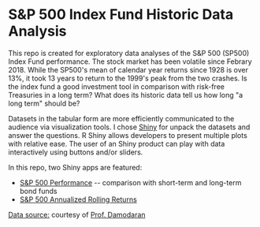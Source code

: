 # S&P 500 Index Fund Historic Data Analysis

This repo is created for exploratory data analyses of the S&P 500 (SP500) Index Fund performance.  The stock market has been volatile since Febrary 2018.  While the SP500's mean of calendar year returns since 1928 is over 13%, it took 13 years to return to the 1999's peak from the two crashes.  Is the index fund a good investment tool in comparison with risk-free Treasuries in a long term?  What does its historic data tell us how long "a long term" should be? 

Datasets in the tabular form are more efficiently communicated to the audience via visualization tools. I chose [Shiny](https://shiny.rstudio.com/) for unpack the datasets and answer the questions.  R Shiny allows developers to present multiple plots with relative ease.  The user of an Shiny product can play with data interactively using buttons and/or sliders.  

In this repo, two Shiny apps are featured:
- [S&P 500 Performance](http://www.suzow.us/SP500_Performance) -- comparison with short-term and long-term bond funds
- [S&P 500 Annualized Rolling Returns](http://www.suzow.us/SP500ARR)

[Data source:](http://www.stern.nyu.edu/~adamodar/pc/datasets/histretSP.xls) courtesy of [Prof. Damodaran](http://www.stern.nyu.edu/~adamodar)

